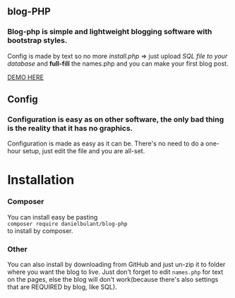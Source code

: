 ## blog-PHP
### Blog-php is simple and lightweight blogging software with bootstrap styles.

Config is made by text so no more _install.php_ => just upload _SQL file to your database_ and **full-fill** the names.php and you can make your first blog post.

<a href='http://blog-php.danbulant.eu'>DEMO HERE</a>


## Config
### Configuration is easy as on other software, the only bad thing is the reality that it has no graphics.
Configuration is made as easy as it can be.
There's no need to do a one-hour setup, just edit the file and you are all-set.
# Installation
### Composer
You can install easy be pasting<br/>
`composer require danielbulant/blog-php`<br/>
to install by composer.
### Other
You can also install by downloading from GitHub and just un-zip it to folder where you want the blog to live.
Just don't forget to edit `names.php` for text on the pages, else the blog will don't work(because there's also settings that are REQUIRED by blog, like SQL).
